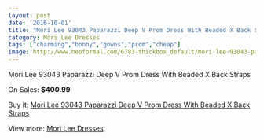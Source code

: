 ```yaml
---
layout: post
date: '2016-10-01'
title: "Mori Lee 93043 Paparazzi Deep V Prom Dress With Beaded X Back Straps"
category: Mori Lee Dresses
tags: ["charming","bonny","gowns","prom","cheap"]
image: http://www.neoformal.com/6783-thickbox_default/mori-lee-93043-paparazzi-deep-v-prom-dress-with-beaded-x-back-straps.jpg
---
```

Mori Lee 93043 Paparazzi Deep V Prom Dress With Beaded X Back Straps

On Sales: **$400.99**
<a href="https://www.neoformal.com/en/mori-lee-dresses/2446-mori-lee-93043-paparazzi-deep-v-prom-dress-with-beaded-x-back-straps.html"><amp-img layout="responsive" width="600" height="600" src="//www.neoformal.com/6783-thickbox_default/mori-lee-93043-paparazzi-deep-v-prom-dress-with-beaded-x-back-straps.jpg" alt="Mori Lee 93043 Paparazzi Deep V Prom Dress With Beaded X Back Straps 0" /></a>
<a href="https://www.neoformal.com/en/mori-lee-dresses/2446-mori-lee-93043-paparazzi-deep-v-prom-dress-with-beaded-x-back-straps.html"><amp-img layout="responsive" width="600" height="600" src="//www.neoformal.com/6784-thickbox_default/mori-lee-93043-paparazzi-deep-v-prom-dress-with-beaded-x-back-straps.jpg" alt="Mori Lee 93043 Paparazzi Deep V Prom Dress With Beaded X Back Straps 1" /></a>
<a href="https://www.neoformal.com/en/mori-lee-dresses/2446-mori-lee-93043-paparazzi-deep-v-prom-dress-with-beaded-x-back-straps.html"><amp-img layout="responsive" width="600" height="600" src="//www.neoformal.com/6785-thickbox_default/mori-lee-93043-paparazzi-deep-v-prom-dress-with-beaded-x-back-straps.jpg" alt="Mori Lee 93043 Paparazzi Deep V Prom Dress With Beaded X Back Straps 2" /></a>

Buy it: [Mori Lee 93043 Paparazzi Deep V Prom Dress With Beaded X Back Straps](https://www.neoformal.com/en/mori-lee-dresses/2446-mori-lee-93043-paparazzi-deep-v-prom-dress-with-beaded-x-back-straps.html "Mori Lee 93043 Paparazzi Deep V Prom Dress With Beaded X Back Straps")

View more: [Mori Lee Dresses](https://www.neoformal.com/en/22-mori-lee-dresses "Mori Lee Dresses")